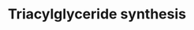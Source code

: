 ---
annotations:
- type: Pathway Ontology
  value: triacylglycerol biosynthetic pathway
authors:
- Evelo
- MaintBot
- Khanspers
- Susan
- Cizar
- AgustinGV
- Egonw
- Eweitz
description: ''
last-edited: 2021-05-28
organisms:
- Rattus norvegicus
redirect_from:
- /index.php/Pathway:WP356
- /instance/WP356
schema-jsonld:
- '@context': https://schema.org/
  '@id': https://wikipathways.github.io/pathways/WP356.html
  '@type': Dataset
  creator:
    '@type': Organization
    name: WikiPathways
  description: ''
  keywords:
  - Gpd1
  - Gpat2
  - Mogat1
  - Lipe
  - Pnpla2
  - Triacylglycerol
  - Lipf
  - Lpin2
  - Fatty acyl CoA
  - Lysophosphatidic acid
  - Gpd2
  - Lipc
  - Dihydroxyacetone phosphate
  - Diacylglycerol
  - Mogat2
  - Agpat5
  - Monoacylglycerol
  - Glycerol-3-phosphate
  - Gk2
  - Lpl
  - Gk
  - Gpam
  - Phosphatidic acid
  - Agpat3
  - Acsl4
  - Agpat4
  - Glycerol
  - Mogat3
  - Acsl1
  - Acsl3
  - Dgat2
  - Lpin3
  - Agpat1
  - Agpat2
  - Lpin1
  - Dgat1
  license: CC0
  name: Triacylglyceride synthesis
seo: CreativeWork
title: Triacylglyceride synthesis
wpid: WP356
---